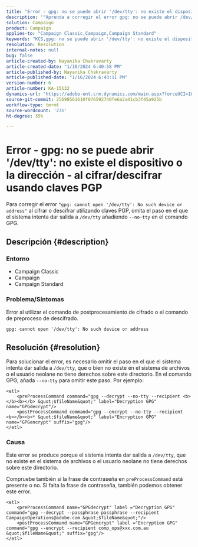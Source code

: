 ```yaml
---
title: "Error - gpg: no se puede abrir '/dev/tty': no existe el dispositivo o la dirección - al cifrar/descifrar usando claves PGP"
description: '"Aprenda a corregir el error gpg: no se puede abrir /dev/tty: no existe el dispositivo o la dirección. Omita el paso en el que el sistema intenta dar salida a /dev/tty".'
solution: Campaign
product: Campaign
applies-to: "Campaign Classic,Campaign,Campaign Standard"
keywords: "KCS,gpg: no se puede abrir '/dev/tty': no existe el dispositivo o la dirección, cifrar el comando posterior al proceso, descifrar el comando previo al proceso"
resolution: Resolution
internal-notes: null
bug: false
article-created-by: Nayanika Chakravarty
article-created-date: "1/16/2024 6:40:58 PM"
article-published-by: Nayanika Chakravarty
article-published-date: "1/16/2024 6:43:11 PM"
version-number: 6
article-number: KA-15132
dynamics-url: "https://adobe-ent.crm.dynamics.com/main.aspx?forceUCI=1&pagetype=entityrecord&etn=knowledgearticle&id=3fdbbbc8-9eb4-ee11-a569-6045bd006a22"
source-git-commit: 25698561610f076592740fe6a2a41cb3f45a925b
workflow-type: tm+mt
source-wordcount: '231'
ht-degree: 35%

---
```


# Error - gpg: no se puede abrir &#39;/dev/tty&#39;: no existe el dispositivo o la dirección - al cifrar/descifrar usando claves PGP


Para corregir el error `"gpg: cannot open '/dev/tty': No such device or address"` al cifrar o descifrar utilizando claves PGP, omita el paso en el que el sistema intenta dar salida a `/dev/tty` añadiendo `--no-tty`  en el comando GPG.

## Descripción {#description}


### <b>Entorno</b>

- Campaign Classic
- Campaign
- Campaign Standard




### <b>Problema/Síntomas</b>

Error al utilizar el comando de postprocesamiento de cifrado o el comando de preproceso de descifrado.


```
gpg: cannot open '/dev/tty': No such device or address
```





## Resolución {#resolution}


Para solucionar el error, es necesario omitir el paso en el que el sistema intenta dar salida a `/dev/tty`, que o bien no existe en el sistema de archivos o el usuario neolane no tiene derechos sobre este directorio. En el comando GPG, añada `--no-tty` para omitir este paso. Por ejemplo:


```
<etl>
    <preProcessCommand command="gpg --decrypt --no-tty --recipient <b></b><b></b> &quot;$fileName&quot;" label="Decryption GPG" name="GPGdecrypt"/>
    <postProcessCommand command="gpg --encrypt --no-tty --recipient <b></b><b>* &quot;$fileName&quot;" label="Encryption GPG" name="GPGencrypt" suffix="gpg"/>
</etl>
```


### Causa

Este error se produce porque el sistema intenta dar salida a `/dev/tty`, que no existe en el sistema de archivos o el usuario neolane no tiene derechos sobre este directorio.

Compruebe también si la frase de contraseña en `preProcessCommand` está presente o no. Si falta la frase de contraseña, también podemos obtener este error.


```
<etl>
    <preProcessCommand name="GPGdecrypt" label ="Decryption GPG" command="gpg --decrypt --passphrase passphrase --recipient CampaignOperations@adobe.com &quot;$fileName&quot;"/>
    <postProcessCommand name="GPGencrypt" label ="Encryption GPG" command="gpg --encrypt --recipient comp_ops@xxx.com.au &quot;$fileName&quot;" suffix="gpg"/>
</etl>
```


